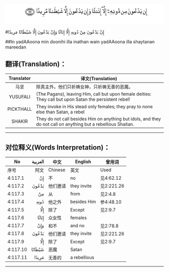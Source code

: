 ![004:117](images/004_117.gif)

#إِنْ يَدْعُونَ مِنْ دُونِهِ إِلَّا إِنَاثًا وَإِنْ يَدْعُونَ إِلَّا شَيْطَانًا مَرِيدًا 

##In yadAAoona min doonihi illa inathan wain yadAAoona illa shaytanan mareedan 

## 翻译(Translation)：

| Translator | 译文(Translation)                                            |
| :--------: | ------------------------------------------------------------ |
|    马坚    | 除真主外，他们只祈祷女神，只祈祷无善的恶魔。                 |
|  YUSUFALI  | (The Pagans), leaving Him, call but upon female deities: They call but upon Satan the persistent rebel! |
| PICKTHALL  | They invoke in His stead only females; they pray to none else than Satan, a rebel |
|   SHAKIR   | They do not call besides Him on anything but idols, and they do not call on anything but a rebellious Shaitan. |

---

## 对位释义(Words Interpretation)：

| No   | العربية | 中文    | English | 曾用词 |
| ---- | ------: | ------- | ------- | ------ |
| 序号 |    阿文 | Chinese | 英文    | Used   |
| 4:117.1  | إِنْ     | 不       | no           | 见4:62.12  |
| 4:117.2  | يَدْعُونَ  | 他们邀请 | they invite  | 见2:221.26 |
| 4:117.3  | مِنْ     | 从       | from         | 见2:4.8    |
| 4:117.4  | دُونِهِ   | 他之外   | besides Him  | 参4:48.10  |
| 4:117.5  | إِلَّا    | 除了     | Except       | 见2:9.7    |
| 4:117.6  | إِنَاثًا  | 众女性   | females      |            |
| 4:117.7  | وَإِنْ    | 和不     | and no       | 见2:78.8 |
| 4:117.8  | يَدْعُونَ  | 他们邀请 | they invite  | 见2:221.26 |
| 4:117.9  | إِلَّا    | 除了     | Except       | 见2:9.7    |
| 4:117.10 | شَيْطَانًا | 恶魔     | Satan        |            |
| 4:117.11 | مَرِيدًا  | 无善的   | a rebellious |            |

---
